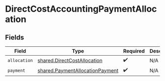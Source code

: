 # DirectCostAccountingPaymentAllocation


## Fields

| Field                                                                              | Type                                                                               | Required                                                                           | Description                                                                        |
| ---------------------------------------------------------------------------------- | ---------------------------------------------------------------------------------- | ---------------------------------------------------------------------------------- | ---------------------------------------------------------------------------------- |
| `allocation`                                                                       | [shared.DirectCostAllocation](../../models/shared/directcostallocation.md)         | :heavy_check_mark:                                                                 | N/A                                                                                |
| `payment`                                                                          | [shared.PaymentAllocationPayment](../../models/shared/paymentallocationpayment.md) | :heavy_check_mark:                                                                 | N/A                                                                                |